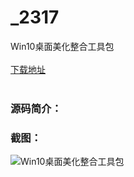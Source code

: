 # _2317
Win10桌面美化整合工具包
<br/></br>
[下载地址](https://www.uuid2.com/2317.html "下载地址")
<br/></br>
<h3>源码简介：</h3>
<h3>截图：</h3>
<img src="https://www.uuid2.com/wp-content/uploads/img/202105/dc57710633.png" alt="Win10桌面美化整合工具包">
